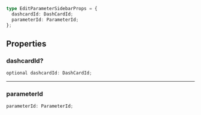 ```ts
type EditParameterSidebarProps = {
  dashcardId: DashCardId;
  parameterId: ParameterId;
};
```

## Properties

### dashcardId?

```ts
optional dashcardId: DashCardId;
```

---

### parameterId

```ts
parameterId: ParameterId;
```
